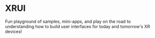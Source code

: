 # XRUI
Fun playground of samples, mini-apps, and play on the road to understanding how to build user interfaces for today and tomorrow's XR devices!
